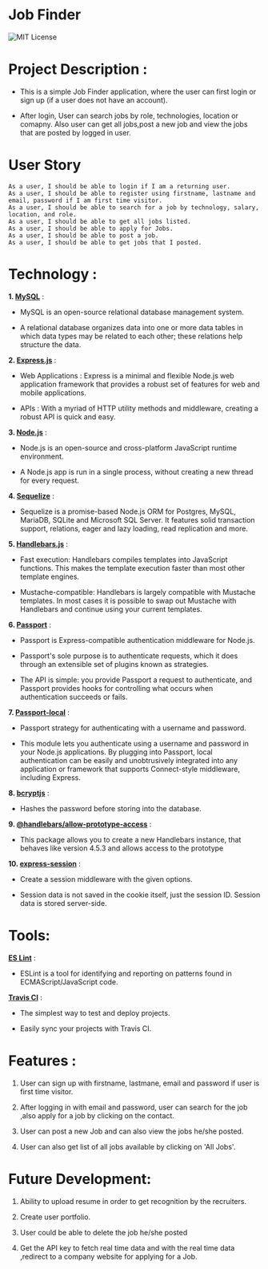 # Job Finder

![MIT License](https://img.shields.io/badge/license-MIT-green)

# Project Description :

* This is a simple Job Finder application, where the user can first login or sign up (if a user does not have an account). 

* After login, User can search jobs by role, technologies, location or comapny. Also user can get all jobs,post a new job and view the jobs that are posted by logged in user. 


 # User Story

```
As a user, I should be able to login if I am a returning user.
As a user, I should be able to register using firstname, lastname and email, password if I am first time visitor.
As a user, I should be able to search for a job by technology, salary, location, and role.
As a user, I should be able to get all jobs listed.
As a user, I should be able to apply for Jobs.
As a user, I should be able to post a job.
As a user, I should be able to get jobs that I posted.
```

# Technology :

**1. [MySQL](https://www.npmjs.com/package/mysql2)** : 

* MySQL is an open-source relational database management system.

* A relational database organizes data into one or more data tables in which data types may be related to each other; these relations help structure the data.

**2. [Express.js](https://expressjs.com/)** :

* Web Applications : Express is a minimal and flexible Node.js web application framework that provides a robust set of features for web and mobile applications.

* APIs : With a myriad of HTTP utility methods and middleware, creating a robust API is quick and easy.

**3. [Node.js](https://nodejs.org/en/)** : 

* Node.js is an open-source and cross-platform JavaScript runtime environment. 

* A Node.js app is run in a single process, without creating a new thread for every request. 

**4. [Sequelize](https://www.npmjs.com/package/sequelize)** :

* Sequelize is a promise-based Node.js ORM for Postgres, MySQL, MariaDB, SQLite and Microsoft SQL Server. It features solid transaction support, relations, eager and lazy loading, read replication and more.

**5. [Handlebars.js](https://www.npmjs.com/package/handlebars)** :

* Fast execution: Handlebars compiles templates into JavaScript functions. This makes the template execution faster than most other template engines.

* Mustache-compatible: Handlebars is largely compatible with Mustache templates. In most cases it is possible to swap out Mustache with Handlebars and continue using your current templates.

**6. [Passport](https://www.npmjs.com/package/passport)** :

* Passport is Express-compatible authentication middleware for Node.js.

* Passport's sole purpose is to authenticate requests, which it does through an extensible set of plugins known as strategies. 

* The API is simple: you provide Passport a request to authenticate, and Passport provides hooks for controlling what occurs when authentication succeeds or fails.

**7. [Passport-local](https://www.npmjs.com/package/passport-local)** :

* Passport strategy for authenticating with a username and password.

* This module lets you authenticate using a username and password in your Node.js applications. By plugging into Passport, local authentication can be easily and unobtrusively integrated into any application or framework that supports Connect-style middleware, including Express.

**8. [bcryptjs](https://www.npmjs.com/package/handlebars)** :

* Hashes the password before storing into the database.

**9. [@handlebars/allow-prototype-access](https://www.npmjs.com/package/handlebars)** :

* This package allows you to create a new Handlebars instance, that behaves like version 4.5.3 and allows access to the prototype

**10. [express-session](https://www.npmjs.com/package/express-session)** :

* Create a session middleware with the given options.

* Session data is not saved in the cookie itself, just the session ID. Session data is stored server-side.

# Tools:

**[ES Lint](https://www.npmjs.com/package/eslint)** : 

* ESLint is a tool for identifying and reporting on patterns found in ECMAScript/JavaScript code.

**[Travis CI](https://travis-ci.org/)** :

* The simplest way to test and deploy projects.

* Easily sync your projects with Travis CI.

# Features :

1. User can sign up with firstname, lastmane, email and password if user is first time visitor.

2. After logging in with email and password, user can search for the job ,also apply for a job by clicking on the contact.

3. User can post a new Job and can also view the jobs he/she posted.

4. User can also get list of all jobs available by clicking on 'All Jobs'. 


# Future Development:

1. Ability to upload resume in order to get recognition by the recruiters.

2. Create user portfolio.

3. User could be able to delete the job he/she posted

4. Get the API key to fetch real time data and with the real time data ,redirect to a company website for applying for a Job.
